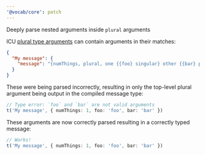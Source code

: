 ```yaml
---
'@vocab/core': patch
---
```


Deeply parse nested arguments inside `plural` arguments

ICU [plural type arguments] can contain arguments in their matches:

```json
{
  "My message": {
    "message": "{numThings, plural, one {{foo} singular} other {{bar} plural}}"
  }
}
```

These were being parsed incorrectly, resulting in only the top-level plural argument being output in the compiled message type:

```ts
// Type error: `foo` and `bar` are not valid arguments
t('My message', { numThings: 1, foo: 'foo', bar: 'bar' })
```

These arguments are now correctly parsed resulting in a correctly typed message:

```ts
// Works!
t('My message', { numThings: 1, foo: 'foo', bar: 'bar' })
```

[plural type arguments]: https://formatjs.io/docs/core-concepts/icu-syntax/#plural-format
